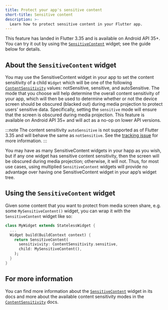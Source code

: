 ```yaml
---
title: Protect your app's sensitive content
short-title: Sensitive content
description: >-
  Learn how to protect sensitive content in your Flutter app.
---
```


This feature has landed in Flutter 3.35 and is available on Android API 35+.  You can try it out by using the [`SensitiveContent`] widget; see the guide below for details.

## About the `SensitiveContent` widget

You may use the SensitiveContent widget in your app to set the content sensitivity of a child `Widget` which will be one of the following [`ContentSensitivity`] values: notSensitive, sensitive, and autoSensitive. The mode that you choose will help determine the overall content sensitivity of your app, which will then be used to determine whether or not the device screen should be obscured (blacked out) during media projection to protect users’ sensitive data. Specifically, setting the `sensitive` mode will ensure that the screen is obscured during media projection. This feature is available on Android API 35+ and will act as a no-op on lower API versions.

:::note
The content sensitivity `autoSensitive` is not supported as of Flutter 3.35 and will behave the same as `notSensitive`. See the [tracking issue] for more information.
:::

You may have as many SensitiveContent widgets in your happ as you wish, but if any one widget has sensitive content sensitivity, then the screen will be obscured during media projection; otherwise, it will not. Thus, for most use cases, using multiplied `SensitiveContent` widgets will provide no advantage over having one SensitiveContent widget in your app’s widget tree.


## Using the `SensitiveContent` widget

Given some content that you want to protect from media screen share, e.g. some `MySensitiveContent()` widget, you can wrap it with the `SensitiveContent` widget like so:

```dart
class MyWidget extends StatelessWidget {
  ...
  Widget build(BuildContext context) {
    return SensitiveContent(
      sensitivivity: ContentSensitivity.sensitive,
      child: MySensitiveContent(),
    );
  }
}
```

## For more information

You can find more information about the [`SensitiveContent`] widget in its docs and more about the available content sensitivity modes in the [`ContentSensitivity`] docs.

[`SensitiveContent`]: {{site.api}}/flutter/widgets/SensitiveContent-class.html
[`ContentSensitivity`]: {{site.api}}/flutter/services/ContentSensitivity.html
[tracking issue]: {{site.github}}/flutter/flutter/issues/160879
